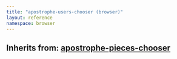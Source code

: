 ```yaml
---
title: "apostrophe-users-chooser (browser)"
layout: reference
namespace: browser
---
```

## Inherits from: [apostrophe-pieces-chooser](../apostrophe-pieces/browser-apostrophe-pieces-chooser.html)


